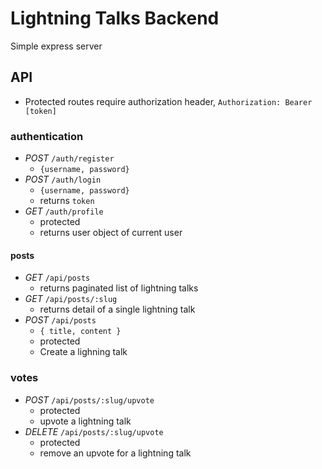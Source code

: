 # Lightning Talks Backend

Simple express server

## API

* Protected routes require authorization header,   `Authorization: Bearer [token]`

### authentication
  * *POST* `/auth/register`
      - ```{username, password}```
  * *POST* `/auth/login`
      - ```{username, password}```
      - returns `token`
  * *GET* `/auth/profile`
    - protected
    - returns user object of current user

#### posts
  * *GET* `/api/posts`
    - returns paginated list of lightning talks
  * *GET* `/api/posts/:slug`
    - returns detail of a single lightning talk
  * *POST* `/api/posts`
    - ```{ title, content }```
    - protected
    - Create a lighning talk

### votes
  * *POST* `/api/posts/:slug/upvote`
    - protected
    - upvote a lightning talk
  * *DELETE* `/api/posts/:slug/upvote`
    - protected
    - remove an upvote for a lightning talk
